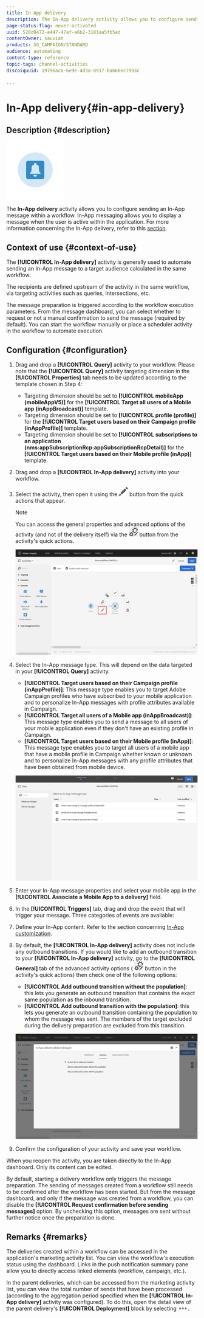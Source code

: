 ```yaml
---
title: In-App delivery
description: The In-App delivery activity allows you to configure sending an In-App message within a workflow.
page-status-flag: never-activated
uuid: 528d9472-e447-47af-a6b2-3181aa5fb5ad
contentOwner: sauviat
products: SG_CAMPAIGN/STANDARD
audience: automating
content-type: reference
topic-tags: channel-activities
discoiquuid: 19796aca-6e9e-4d3a-8917-ba660ec7993c

---
```


# In-App delivery{#in-app-delivery}

## Description {#description}

![](assets/wkf_in_app_1.png)

The **In-App delivery** activity allows you to configure sending an In-App message within a workflow. In-App messaging allows you to display a message when the user is active within the application. For more information concerning the In-App delivery, refer to this [section](../../channels/using/about-in-app-messaging.md).

## Context of use {#context-of-use}

The **[!UICONTROL In-App delivery]** activity is generally used to automate sending an In-App message to a target audience calculated in the same workflow.

The recipients are defined upstream of the activity in the same workflow, via targeting activities such as queries, intersections, etc.

The message preparation is triggered according to the workflow execution parameters. From the message dashboard, you can select whether to request or not a manual confirmation to send the message (required by default). You can start the workflow manually or place a scheduler activity in the workflow to automate execution.

## Configuration {#configuration}

1. Drag and drop a **[!UICONTROL Query]** activity to your workflow. Please note that the **[!UICONTROL Query]** activity targeting dimension in the **[!UICONTROL Properties]** tab needs to be updated according to the template chosen in Step 4:

    * Targeting dimension should be set to **[!UICONTROL mobileApp (mobileAppV5)]** for the **[!UICONTROL Target all users of a Mobile app (inAppBroadcast)]** template.
    * Targeting dimension should be set to **[!UICONTROL profile (profile)]** for the **[!UICONTROL Target users based on their Campaign profile (inAppProfile)]** template.
    * Targeting dimension should be set to **[!UICONTROL subscriptions to an application (nms:appSubscriptionRcp:appSubscriptionRcpDetail)]** for the **[!UICONTROL Target users based on their Mobile profile (inApp)]** template.

1. Drag and drop a **[!UICONTROL In-App delivery]** activity into your workflow.
1. Select the activity, then open it using the ![](assets/edit_darkgrey-24px.png) button from the quick actions that appear.

   >[!NOTE]
   >
   >You can access the general properties and advanced options of the activity (and not of the delivery itself) via the ![](assets/dlv_activity_params-24px.png) button from the activity's quick actions.

   ![](assets/wkf_in_app_3.png)

1. Select the In-App message type. This will depend on the data targeted in your **[!UICONTROL Query]** activity.

    * **[!UICONTROL Target users based on their Campaign profile (inAppProfile)]**: This message type enables you to target Adobe Campaign profiles who have subscribed to your mobile application and to personalize In-App messages with profile attributes available in Campaign.
    * **[!UICONTROL Target all users of a Mobile app (inAppBroadcast)]**: This message type enables you to send a message to all users of your mobile application even if they don't have an existing profile in Campaign.
    * **[!UICONTROL Target users based on their Mobile profile (inApp)]**: This message type enables you to target all users of a mobile app that have a mobile profile in Campaign whether known or unknown and to personalize In-App messages with any profile attributes that have been obtained from mobile device.

   ![](assets/wkf_in_app_4.png)

1. Enter your In-App message properties and select your mobile app in the **[!UICONTROL Associate a Mobile App to a delivery]** field.
1. In the **[!UICONTROL Triggers]** tab, drag and drop the event that will trigger your message. Three categories of events are available: 
1. Define your In-App content. Refer to the section concerning [In-App customization](../../channels/using/customizing-an-in-app-message.md).
1. By default, the **[!UICONTROL In-App delivery]** activity does not include any outbound transitions. If you would like to add an outbound transition to your **[!UICONTROL In-App delivery]** activity, go to the **[!UICONTROL General]** tab of the advanced activity options ( ![](assets/dlv_activity_params-24px.png) button in the activity's quick actions) then check one of the following options:

    * **[!UICONTROL Add outbound transition without the population]**: this lets you generate an outbound transition that contains the exact same population as the inbound transition.
    * **[!UICONTROL Add outbound transition with the population]**: this lets you generate an outbound transition containing the population to whom the message was sent. The members of the target excluded during the delivery preparation are excluded from this transition.

   ![](assets/wkf_in_app_5.png)

1. Confirm the configuration of your activity and save your workflow.

When you reopen the activity, you are taken directly to the In-App dashboard. Only its content can be edited.

By default, starting a delivery workflow only triggers the message preparation. The sending of messages created from a workflow still needs to be confirmed after the workflow has been started. But from the message dashboard, and only if the message was created from a workflow, you can disable the **[!UICONTROL Request confirmation before sending messages]** option. By unchecking this option, messages are sent without further notice once the preparation is done.

## Remarks {#remarks}

The deliveries created within a workflow can be accessed in the application's marketing activity list. You can view the workflow's execution status using the dashboard. Links in the push notification summary pane allow you to directly access linked elements (workflow, campaign, etc.).

In the parent deliveries, which can be accessed from the marketing activity list, you can view the total number of sends that have been processed (according to the aggregation period specified when the **[!UICONTROL In-App delivery]** activity was configured). To do this, open the detail view of the parent delivery's **[!UICONTROL Deployment]** block by selecting ![](assets/wkf_dlv_detail_button.png).
